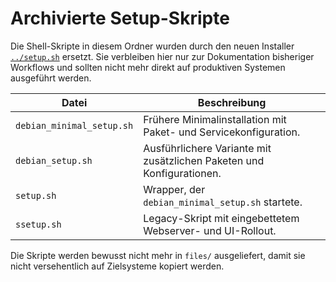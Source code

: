 # Archivierte Setup-Skripte

Die Shell-Skripte in diesem Ordner wurden durch den neuen Installer [`../setup.sh`](../setup.sh) ersetzt. Sie verbleiben hier
nur zur Dokumentation bisheriger Workflows und sollten nicht mehr direkt auf produktiven Systemen ausgeführt werden.

| Datei | Beschreibung |
| --- | --- |
| `debian_minimal_setup.sh` | Frühere Minimalinstallation mit Paket- und Servicekonfiguration. |
| `debian_setup.sh` | Ausführlichere Variante mit zusätzlichen Paketen und Konfigurationen. |
| `setup.sh` | Wrapper, der `debian_minimal_setup.sh` startete. |
| `ssetup.sh` | Legacy-Skript mit eingebettetem Webserver- und UI-Rollout. |

Die Skripte werden bewusst nicht mehr in `files/` ausgeliefert, damit sie nicht versehentlich auf Zielsysteme kopiert werden.
